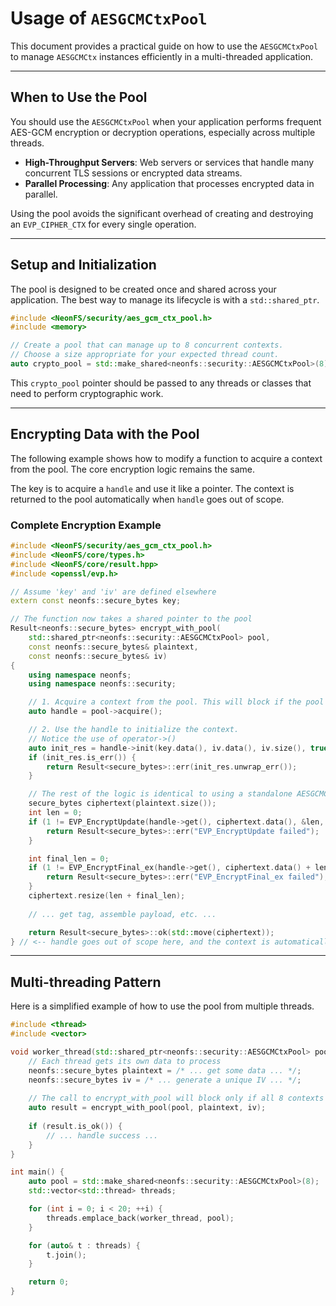 # Usage of `AESGCMCtxPool`

This document provides a practical guide on how to use the `AESGCMCtxPool` to manage `AESGCMCtx` instances efficiently in a multi-threaded application.

---

## When to Use the Pool

You should use the `AESGCMCtxPool` when your application performs frequent AES-GCM encryption or decryption operations, especially across multiple threads.

*   **High-Throughput Servers**: Web servers or services that handle many concurrent TLS sessions or encrypted data streams.
*   **Parallel Processing**: Any application that processes encrypted data in parallel.

Using the pool avoids the significant overhead of creating and destroying an `EVP_CIPHER_CTX` for every single operation.

---

## Setup and Initialization

The pool is designed to be created once and shared across your application. The best way to manage its lifecycle is with a `std::shared_ptr`.

```cpp
#include <NeonFS/security/aes_gcm_ctx_pool.h>
#include <memory>

// Create a pool that can manage up to 8 concurrent contexts.
// Choose a size appropriate for your expected thread count.
auto crypto_pool = std::make_shared<neonfs::security::AESGCMCtxPool>(8);
```

This `crypto_pool` pointer should be passed to any threads or classes that need to perform cryptographic work.

---

## Encrypting Data with the Pool

The following example shows how to modify a function to acquire a context from the pool. The core encryption logic remains the same.

The key is to acquire a `handle` and use it like a pointer. The context is returned to the pool automatically when `handle` goes out of scope.

### Complete Encryption Example

```cpp
#include <NeonFS/security/aes_gcm_ctx_pool.h>
#include <NeonFS/core/types.h>
#include <NeonFS/core/result.hpp>
#include <openssl/evp.h>

// Assume 'key' and 'iv' are defined elsewhere
extern const neonfs::secure_bytes key;

// The function now takes a shared pointer to the pool
Result<neonfs::secure_bytes> encrypt_with_pool(
    std::shared_ptr<neonfs::security::AESGCMCtxPool> pool,
    const neonfs::secure_bytes& plaintext,
    const neonfs::secure_bytes& iv) 
{
    using namespace neonfs;
    using namespace neonfs::security;

    // 1. Acquire a context from the pool. This will block if the pool is exhausted.
    auto handle = pool->acquire();

    // 2. Use the handle to initialize the context.
    // Notice the use of operator->()
    auto init_res = handle->init(key.data(), iv.data(), iv.size(), true); // true = encrypt
    if (init_res.is_err()) {
        return Result<secure_bytes>::err(init_res.unwrap_err());
    }

    // The rest of the logic is identical to using a standalone AESGCMCtx
    secure_bytes ciphertext(plaintext.size());
    int len = 0;
    if (1 != EVP_EncryptUpdate(handle->get(), ciphertext.data(), &len, plaintext.data(), plaintext.size())) {
        return Result<secure_bytes>::err("EVP_EncryptUpdate failed");
    }

    int final_len = 0;
    if (1 != EVP_EncryptFinal_ex(handle->get(), ciphertext.data() + len, &final_len)) {
        return Result<secure_bytes>::err("EVP_EncryptFinal_ex failed");
    }
    ciphertext.resize(len + final_len);
    
    // ... get tag, assemble payload, etc. ...

    return Result<secure_bytes>::ok(std::move(ciphertext));
} // <-- handle goes out of scope here, and the context is automatically returned to the pool.
```

---

## Multi-threading Pattern

Here is a simplified example of how to use the pool from multiple threads.

```cpp
#include <thread>
#include <vector>

void worker_thread(std::shared_ptr<neonfs::security::AESGCMCtxPool> pool) {
    // Each thread gets its own data to process
    neonfs::secure_bytes plaintext = /* ... get some data ... */;
    neonfs::secure_bytes iv = /* ... generate a unique IV ... */;
    
    // The call to encrypt_with_pool will block only if all 8 contexts are in use.
    auto result = encrypt_with_pool(pool, plaintext, iv);
    
    if (result.is_ok()) {
        // ... handle success ...
    }
}

int main() {
    auto pool = std::make_shared<neonfs::security::AESGCMCtxPool>(8);
    std::vector<std::thread> threads;

    for (int i = 0; i < 20; ++i) {
        threads.emplace_back(worker_thread, pool);
    }

    for (auto& t : threads) {
        t.join();
    }

    return 0;
}

```
